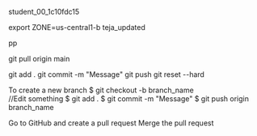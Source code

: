 student_00_1c10fdc15

export ZONE=us-central1-b
teja_updated


pp

git pull origin main


git add .
git commit -m "Message"
git push
git reset --hard 


To create a new branch
$ git checkout -b branch_name <br/>
//Edit something
$ git add .
$ git commit -m "Message"
$ git push origin branch_name


Go to GitHub and create a pull request
Merge the pull request